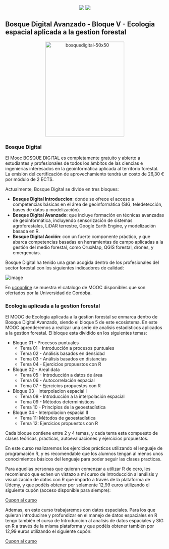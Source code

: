 <div align="center">
  
  ![](https://img.shields.io/badge/Comienzo_-01_Julio-darkgreen)
  ![](https://img.shields.io/badge/Finalizacion_-27_Julio-blue)
  
</div>


## Bosque Digital Avanzado - Bloque V - Ecologia espacial aplicada a la gestion forestal 

<div align="center">
  <img src="https://github.com/Cidree/BD_estadistica_espacial/assets/96820235/30cad578-9734-40e2-8d40-405fb1368c91" alt="bosquedigital-50x50" width="250" height="300"> 
</div>

### Bosque Digital

El Mooc BOSQUE DIGITAL es completamente gratuito y abierto a estudiantes y profesionales de todos los ámbitos de las ciencias e ingenierías interesados en la geoinformática aplicada al territorio forestal. La emisión del certificación de aprovechamiento tendrá un costo de 26,30 € por módulo de 2 ECTS.

Actualmente, Bosque Digital se divide en tres bloques:

* **Bosque Digital Introduccion**: donde se ofrece el acceso a competencias básicas en el área de geoinformática (SIG, teledetección, bases de datos y modelización).
* **Bosque Digital Avanzado**: que incluye formación en técnicas avanzadas de geoinformática, incluyendo sensorización de sistemas agroforestales, LiDAR terrestre, Google Earth Engine, y modelización basada en R.
* **Bosque Digital Acción**: con un fuerte componente práctico, y que abarca competencias basadas en herramientas de campo aplicadas a la gestión del medio forestal, como OruxMap, QGIS forestal, drones, y emergencias.

Bosque Digital ha tenido una gran acogida dentro de los profesionales del sector forestal con los siguientes indicadores de calidad:

![image](https://github.com/Cidree/BD_estadistica_espacial/assets/96820235/a5d2ef7e-9de1-403e-a1b9-3ddf8790a304)


En [ucoonline](https://ucoonline.uco.es/mooc/) se muestra el catalogo de MOOC disponibles que son ofertados por la Universidad de Cordoba.

### Ecologia aplicada a la gestion forestal

El MOOC de Ecologia aplicada a la gestion forestal se enmarca dentro de Bosque Digital Avanzado, siendo el bloque 5 de este ecosistema. En este MOOC aprenderemos a realizar una serie de analisis estadisticos aplicados a la gestion forestal. El bloque esta dividido en los siguientes temas:


* Bloque 01 - Procesos puntuales
  - Tema 01 - Introducción a procesos puntuales
  - Tema 02 - Análisis basados en densidad
  - Tema 03 - Análisis basados en distancias
  - Tema 04 - Ejercicios propuestos con R
* Bloque 02 - Areal data
  - Tema 05 - Introducción a datos de área
  - Tema 06 - Autocorrelación espacial
  - Tema 07 - Ejercicios propuestos con R
* Bloque 03 - Interpolacion espacial I
  - Tema 08 - Introducción a la interpolación espacial
  - Tema 09 - Métodos determinísticos
  - Tema 10 - Principios de la geoestadística
* Bloque 04 - Interpolacion espacial II
  - Tema 11: Métodos de geoestadística
  - Tema 12: Ejercicios propuestos con R
 
Cada bloque contiene entre 2 y 4 temas, y cada tema esta compuesto de clases teóricas, practicas, autoevaluaciones y ejercicios propuestos.

En este curso realizaremos los ejercicios prácticos utilizando el lenguaje de programación R, y es recomendable que los alumnos tengan al menos unos conocimientos básicos del lenguaje para poder seguir las clases practicas. 

Para aquellas personas que quieran comenzar a utilizar R de cero, les recomiendo que echen un vistazo a mi curso de Introducción al análisis y visualización de datos con R que imparto a través de la plataforma de Udemy, y que podéis obtener por solamente 12,99 euros utilizando el siguiente cupón (acceso disponible para siempre):

[Cupon al curso](https://www.udemy.com/course/introduccion-a-analisis-y-visualizacion-de-datos-en-r-2023/?couponCode=DEB4B67F1821F0785780)

Ademas, en este curso trabajaremos con datos espaciales. Para los que quieran introducirse y profundizar en el manejo de datos espaciales en R tengo también el curso de Introduccion al analisis de datos espaciales y SIG en R a través de la misma plataforma y que podéis obtener también por 12,99 euros utilizando el siguiente cupón:

[Cupon al curso](https://www.udemy.com/course/introduccion-a-analisis-de-datos-espaciales-en-r/?couponCode=CE6BDA0F561F95EC42FE)
